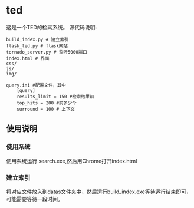 # ted
这是一个TED的检索系统。
源代码说明:
```
build_index.py # 建立索引
flask_ted.py # flask网站
tornado_server.py # 监听5000端口
index.html # 界面
css/
js/
img/

query.ini #配置文件，其中
    [query]
    results_limit = 150 #检索结果前
    top_hits = 200 #前多少个
    surround = 100 # 上下文

```
## 使用说明
### 使用系统
使用系统运行 search.exe,然后用Chrome打开index.html
### 建立索引
将对应文件放入到datas文件夹中，然后运行build_index.exe等待运行结束即可，可能需要等待一段时间。


